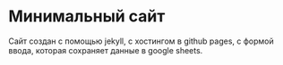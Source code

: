
# Минимальный сайт 

Сайт создан с помощью jekyll, с хостингом в github pages, с формой ввода, которая сохраняет данные в google sheets. 

